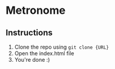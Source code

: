 # Metronome
## Instructions
1. Clone the repo using `git clone {URL}`
2. Open the index.html file
3. You're done :)
